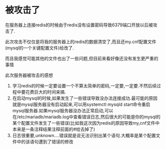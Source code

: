 # 被攻击了

在服务器上连接redis的时候由于redis没有设置密码导致6379端口开放以后被攻击了.

此次攻击不仅仅是将我的服务器上的redis的数据清空了,而且还my.cnf配置文件(mysql的一个关键配置文件)给改了.

而且我感觉可能其他的文件也出了一些问题,但目前来看好像还没有发生更严重的事情

此次服务器被攻击的感想

1. 学习redis的时候一定要设置一个不算太简单的密码,一定要,一定要.不然后续过程中要花费巨大的时间来搞.
2. 在启动mysql的时候,如果发生了一些错误导致没办法连接成功.最可能的原因就是mysql服务器没有启动起来,可以用systemctl mysqld start命令重启mysql服务器.如果mysql服务器没办法正常启动,可以在/etc/mariadb/mariadb.log中查看错误日志,然后很大的可能是你的mysql的某个配置文件发生了一些错误(比如我这次因为redis的原因导致my,cnf文件中本来是一条注释结果注释前面的#给去掉了)
3. 日志很重要,unknown....错误就是说无法识别出某个语句.大概率是某个配置文件中的该语句遭到了错误的修改